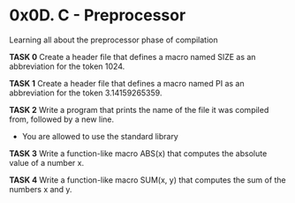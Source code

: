 # 0x0D. C - Preprocessor

Learning all about the preprocessor phase of compilation

**TASK 0**
Create a header file that defines a macro named SIZE as an abbreviation for the token 1024.

**TASK 1**
Create a header file that defines a macro named PI as an abbreviation for the token 3.14159265359.

**TASK 2**
Write a program that prints the name of the file it was compiled from, followed by a new line.
* You are allowed to use the standard library

**TASK 3**
Write a function-like macro ABS(x) that computes the absolute value of a number x.

**TASK 4**
Write a function-like macro SUM(x, y) that computes the sum of the numbers x and y.
